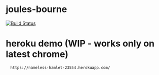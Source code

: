# joules-bourne

[![Build Status](https://travis-ci.org/koellcode/joules-bourne.svg?branch=master)](https://travis-ci.org/koellcode/joules-bourne)


# heroku demo (WIP - works only on latest chrome)

	  https://nameless-hamlet-23554.herokuapp.com/
